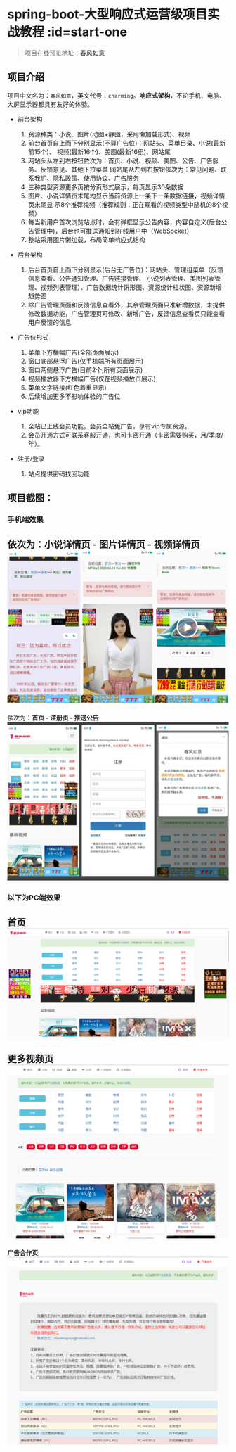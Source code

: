 # spring-boot-大型响应式运营级项目实战教程 :id=start-one

> 项目在线预览地址：[春风如意](http://47.104.67.20:9000/)

## 项目介绍
项目中文名为：`春风如意`，英文代号：`charming`。**响应式架构**，不论手机、电脑、大屏显示器都具有友好的体验。

* 前台架构
    1. 资源种类：小说、图片(动图+静图，采用懒加载形式)、视频
    2. 前台首页自上而下分别显示(不算广告位)：网站头、菜单目录、小说(最新前15个)、
        视频(最新16个)、美图(最新16组)、网站尾
    3. 网站头从左到右按钮依次为：首页、小说、视频、美图、公告、广告服务、反馈意见、其他下拉菜单
        网站尾从左到右按钮依次为：常见问题、联系我们、隐私政策、使用协议、广告服务
    4. 三种类型资源更多页按分页形式展示，每页显示30条数据
    5. 图片、小说详情页末尾均显示当前资源上一条下一条数据链接，视频详情页末尾显
        示8个推荐视频（推荐规则：正在观看的视频类型中随机的8个视频）
    6. 每当新用户首次浏览站点时，会有弹框显示公告内容，内容自定义(后台公告管理中)，后台也可推送通知到在线用户中（WebSocket）
    7. 整站采用图片懒加载，布局简单响应式结构
    
* 后台架构
    1. 后台首页自上而下分别显示(后台无广告位)：网站头、管理组菜单（反馈信息查看、公告通知管理、广告链接管理、
        小说列表管理、美图列表管理、视频列表管理）、广告数据统计饼形图、资源统计柱状图、资源新增
        趋势图
    2. 除广告管理页面和反馈信息查看外，其余管理页面只准新增数据，未提供修改数据功能，广告管理页可修改、新增广告，反馈信息查看页只能查看用户反馈的信息

* 广告位形式
    1. 菜单下方横幅广告(全部页面展示)
    2. 窗口底部悬浮广告(仅手机端所有页面展示)
    3. 窗口两侧悬浮广告(目前2个,所有页面展示)
    4. 视频播放器下方横幅广告(仅在视频播放页展示)
    5. 菜单文字链接(红色着重显示)
    6. 后续增加更多不影响体验的广告位
    
* vip功能    
    1. 全站已上线会员功能，会员全站免广告，享有vip专属资源。
    2. 会员开通方式可联系客服开通，也可卡密开通（卡密需要购买，月/季度/年）。

* 注册/登录    
    1. 站点提供密码找回功能
 

## 项目截图：
### 手机端效果    
依次为：**小说详情页 - 图片详情页 - 视频详情页**
![](/static/imgs/mobile01.jpg ':size=WIDTHxHEIGHT')    
----
依次为：**首页 - 注册页 - 推送公告**
![](/static/imgs/mobile02.jpg ':size=WIDTHxHEIGHT')    

### 以下为PC端效果
**首页**
![首页](/static/imgs/home.png ':size=WIDTHxHEIGHT')    
----
**更多视频页**
![更多视频](/static/imgs/video_list.png ':size=WIDTHxHEIGHT') 
----
**广告合作页**
![更多视频](/static/imgs/ad.png ':size=WIDTHxHEIGHT') 